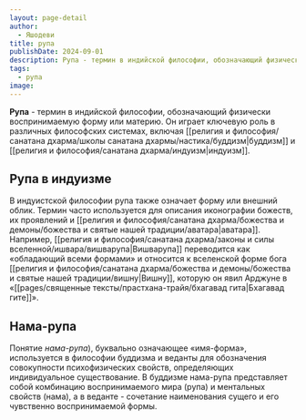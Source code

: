```yaml
---
layout: page-detail
author:
  - Яшодеви
title: рупа
publishDate: 2024-09-01
description: Рупа - термин в индийской философии, обозначающий физически воспринимаемую форму или материю. Он играет ключевую роль в различных философских системах, включая буддизм и индуизм.
tags:
  - рупа
image:
---
```

**Рупа** - термин в индийской философии, обозначающий физически воспринимаемую форму или материю. Он играет ключевую роль в различных философских системах, включая [[религия и философия/санатана дхарма/школы санатана дхармы/настика/буддизм|буддизм]] и [[религия и философия/санатана дхарма/индуизм|индуизм]].

## Рупа в индуизме
В индуистской философии рупа также означает форму или внешний облик. Термин часто используется для описания иконографии божеств, их проявлений и [[религия и философия/санатана дхарма/божества и демоны/божества и святые нашей традиции/аватара|аватара]]. Например, [[религия и философия/санатана дхарма/законы и силы вселенной/ишвара/вишварупа|Вишварупа]] переводится как «обладающий всеми формами» и относится к вселенской форме бога [[религия и философия/санатана дхарма/божества и демоны/божества и святые нашей традиции/вишну|Вишну]], которую он явил Арджуне в «[[pages/священные тексты/прастхана-трайя/бхагавад гита|Бхагавад гите]]».
## Нама-рупа
Понятие *нама-рупа*), буквально означающее «имя-форма», используется в философии буддизма и веданты для обозначения совокупности психофизических свойств, определяющих индивидуальное существование. В буддизме нама-рупа представляет собой комбинацию воспринимаемого мира (рупа) и ментальных свойств (нама), а в веданте - сочетание наименования сущего и его чувственно воспринимаемой формы.